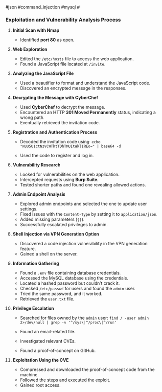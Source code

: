 #json #command_injection #mysql #
### Exploitation and Vulnerability Analysis Process

1. **Initial Scan with Nmap**
    
    - Identified **port 80** as open.
2. **Web Exploration**
    
    - Edited the `/etc/hosts` file to access the web application.
    - Found a JavaScript file located at `/invite`.
3. **Analyzing the JavaScript File**
    
    - Used a beautifier to format and understand the JavaScript code.
    - Discovered an encrypted message in the responses.
4. **Decrypting the Message with CyberChef**
    
    - Used **CyberChef** to decrypt the message.
    - Encountered an HTTP **301 Moved Permanently** status, indicating a wrong path.
    - Eventually retrieved the invitation code.
5. **Registration and Authentication Process**
    
    - Decoded the invitation code using:
        `echo "NUU5U1ctNzVCWTktTDhTMUItWklIREo=" | base64 -d`  
        
    - Used the code to register and log in.
6. **Vulnerability Research**
    
    - Looked for vulnerabilities on the web application.
    - Intercepted requests using **Burp Suite**.
    - Tested shorter paths and found one revealing allowed actions.
7. **Admin Endpoint Analysis**
    
    - Explored admin endpoints and selected the one to update user settings.
    - Fixed issues with the `Content-Type` by setting it to `application/json`.
    - Added missing parameters (`{}`).
    - Successfully escalated privileges to admin.
8. **Shell Injection via VPN Generation Option**
    
    - Discovered a code injection vulnerability in the VPN generation feature.
    - Gained a shell on the server.
9. **Information Gathering**
    
    - Found a `.env` file containing database credentials.
    - Accessed the MySQL database using the credentials.
    - Located a hashed password but couldn’t crack it.
    - Checked `/etc/passwd` for users and found the `admin` user.
    - Tried the same password, and it worked.
    - Retrieved the `user.txt` file.
10. **Privilege Escalation**
    
    - Searched for files owned by the `admin` user:
        `find / -user admin 2>/dev/null | grep -v '^/sys\|^/proc\|^/run'`
        
    - Found an email-related file.
    - Investigated relevant CVEs.
    - Found a proof-of-concept on GitHub.
11. **Exploitation Using the CVE**
    
    - Compressed and downloaded the proof-of-concept code from the machine.
    - Followed the steps and executed the exploit.
    - Gained root access.